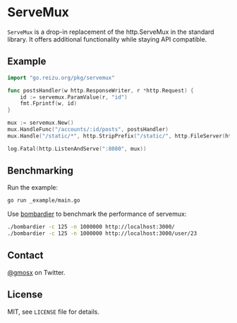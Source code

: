 # ServeMux

`ServeMux` is a drop-in replacement of the http.ServeMux in the standard library. It offers additional functionality while staying API compatible.

## Example

```go
import "go.reizu.org/pkg/servemux"

func postsHandler(w http.ResponseWriter, r *http.Request) {
    id := servemux.ParamValue(r, "id")
    fmt.Fprintf(w, id)
}

mux := servemux.New()
mux.HandleFunc("/accounts/:id/posts", postsHandler)
mux.Handle("/static/*", http.StripPrefix("/static/", http.FileServer(http.Dir("./static"))))

log.Fatal(http.ListenAndServe(":8080", mux))
```

## Benchmarking

Run the example:

```sh
go run _example/main.go
```

Use [bombardier](https://github.com/codesenberg/bombardier) to benchmark the performance of servemux:

```sh
./bombardier -c 125 -n 1000000 http://localhost:3000/
./bombardier -c 125 -n 1000000 http://localhost:3000/user/23
```

## Contact

[@gmosx](https://twitter.com/gmosx) on Twitter.

## License

MIT, see `LICENSE` file for details.
